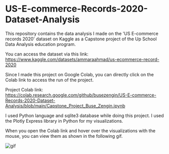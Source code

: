 # US-E-commerce-Records-2020-Dataset-Analysis
This repository contains the data analysis I made on the 'US E-commerce records 2020' dataset on Kaggle as a Capstone project of the Up School Data Analysis education program.

You can access the dataset via this link: https://www.kaggle.com/datasets/ammaraahmad/us-ecommerce-record-2020

Since I made this project on Google Colab, you can directly click on the Colab link to access the run of the project.

Project Colab link: https://colab.research.google.com/github/busezengin/US-E-commerce-Records-2020-Dataset-Analysis/blob/main/Capstone_Project_Buse_Zengin.ipynb

I used Python language and sqlite3 database while doing this project. I used the Plotly Express library in Python for my visualizations.

When you open the Colab link and hover over the visualizations with the mouse, you can view them as shown in the following gif.

![gif](https://user-images.githubusercontent.com/50071318/173193933-6a69d997-eab0-4e81-aa74-2fc595d23c7d.gif)
